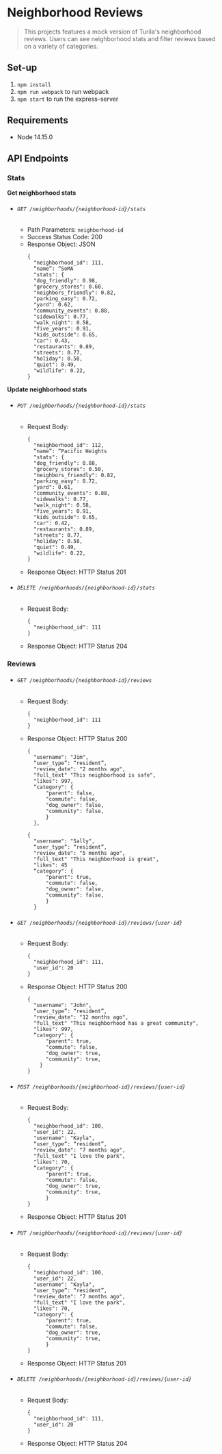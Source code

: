 # Neighborhood Reviews

> This projects features a mock version of Turila's neighborhood reviews. Users can see neighborhood stats and filter reviews based on a variety of categories.

## Set-up

1. `npm install`
2. `npm run webpack` to run webpack
3. `npm start` to run the express-server

## Requirements

- Node 14.15.0

## API Endpoints

### Stats
__Get neighborhood stats__
* ###### `GET /neighborhoods/{neighborhood-id}/stats`
  * Path Parameters: `neighborhood-id`
  * Success Status Code: 200
  * Response Object: JSON
    ```
    {
      "neighborhood_id": 111,
      “name”: “SoMA
      "stats": {
      "dog_friendly": 0.98,
      "grocery_stores": 0.60,
      "neighbors_friendly": 0.82,
      "parking_easy": 0.72,
      "yard": 0.62,
      "community_events": 0.88,
      "sidewalks": 0.77,
      "walk_night": 0.58,
      "five_years": 0.91,
      "kids_outside": 0.65,
      "car": 0.43,
      "restaurants": 0.89,
      "streets": 0.77,
      "holiday": 0.58,
      "quiet": 0.49,
      "wildlife": 0.22,
    }
    ```

__Update neighborhood stats__
* ###### `PUT /neighborhoods/{neighborhood-id}/stats`
  * Request Body:
    ```
    {
      "neighborhood_id": 112,
      “name”: “Pacific Heights
      "stats": {
      "dog_friendly": 0.88,
      "grocery_stores": 0.50,
      "neighbors_friendly": 0.82,
      "parking_easy": 0.72,
      "yard": 0.61,
      "community_events": 0.88,
      "sidewalks": 0.77,
      "walk_night": 0.58,
      "five_years": 0.91,
      "kids_outside": 0.65,
      "car": 0.42,
      "restaurants": 0.89,
      "streets": 0.77,
      "holiday": 0.58,
      "quiet": 0.49,
      "wildlife": 0.22,
    }
    ```
  * Response Object: HTTP Status 201

* ###### `DELETE /neighborhoods/{neighborhood-id}/stats`
  * Request Body:
    ```
    {
      "neighborhood_id": 111
    }
    ```
  * Response Object: HTTP Status 204

### Reviews
* ###### `GET /neighborhoods/{neighborhood-id}/reviews`
  * Request Body:
    ```
    {
      "neighborhood_id": 111
    }
    ```
  * Response Object: HTTP Status 200
    ```
    {
      "username": "Jim",
      “user_type”: “resident”,
      "review_date": "2 months ago",
      "full_text" "This neighborhood is safe",
      "likes": 997,
      “category": {
          "parent": false,
          "commute": false,
          "dog_owner": false,
          "community": false,
          }
      },

    {
      "username": "Sally",
      “user_type”: “resident”,
      "review_date": "5 months ago",
      "full_text" "This neighborhood is great",
      "likes": 45
      “category": {
          "parent": true,
          "commute": false,
          "dog_owner": false,
          "community": false,
          }
      }
      ```

* ###### `GET /neighborhoods/{neighborhood-id}/reviews/{user-id}`
  * Request Body:
    ```
    {
      "neighborhood_id": 111,
      "user_id": 20
    }
    ```
  * Response Object: HTTP Status 200
    ```
    {
      "username": "John",
      “user_type”: “resident”,
      "review_date": "12 months ago",
      "full_text" "This neighborhood has a great community",
      "likes": 997,
      “category": {
          "parent": true,
          "commute": false,
          "dog_owner": true,
          "community": true,
        }
    }
    ```

* ###### `POST /neighborhoods/{neighborhood-id}/reviews/{user-id}`
  * Request Body:
    ```
    {
      "neighborhood_id": 100,
      "user_id": 22,
      "username": "Kayla",
      “user_type”: “resident”,
      "review_date": "7 months ago",
      "full_text" "I love the park",
      "likes": 70,
      “category": {
          "parent": true,
          "commute": false,
          "dog_owner": true,
          "community": true,
          }
    }
    ```
  * Response Object: HTTP Status 201

* ###### `PUT /neighborhoods/{neighborhood-id}/reviews/{user-id}`
  * Request Body:
    ```
    {
      "neighborhood_id": 100,
      "user_id": 22,
      "username": "Kayla",
      “user_type”: “resident”,
      "review_date": "7 months ago",
      "full_text" "I love the park",
      "likes": 70,
      “category": {
          "parent": true,
          "commute": false,
          "dog_owner": true,
          "community": true,
          }
    }
    ```
  * Response Object: HTTP Status 201

* ###### `DELETE /neighborhoods/{neighborhood-id}/reviews/{user-id}`
  * Request Body:
    ```
    {
      "neighborhood_id": 111,
      "user_id": 20
    }
    ```
  * Response Object: HTTP Status 204
